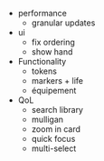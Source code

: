 - performance
  - granular updates
- ui
  - fix ordering
  - show hand
- Functionality
  - tokens
  - markers + life
  - équipement
- QoL
  - search library
  - mulligan
  - zoom in card
  - quick focus
  - multi-select
